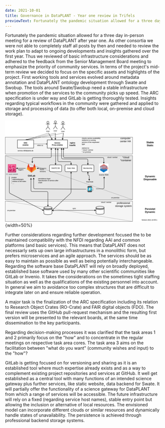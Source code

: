 ```yaml
---
date: 2021-10-01
title: Governance in DataPLANT - Year one review in Trifels
previewText: Fortunately the pandemic situation allowed for a three day in-person meeting for a review of DataPLANT after year one. As other consortia we were not able to completely staff all posts by then and needed to review the work plan to adapt to ongoing developments and insights gathered over the first year. Thus we reviewed of basic infrastructure considerations and adhered to the feedback from the Senior Management Board meeting to emphasize the priority of community services...
---
```


Fortunately the pandemic situation allowed for a three day in-person meeting for a review of DataPLANT after year one. As other consortia we were not able to completely staff all posts by then and needed to review the work plan to adapt to ongoing developments and insights gathered over the first year. Thus we reviewed of basic infrastructure considerations and adhered to the feedback from the Senior Management Board meeting to emphasize the priority of community services. In terms of the project's mid-term review we decided to focus on the specific assets and highlights of the project. First working tools and services evolved around metadata annotation and DataPLANT ontology development through Swate and Swobup. The tools around Swate/Swobup need a stable infrastructure when promotion of the services to the community picks up speed. The ARC specification is under way and GitLab is getting thoroughly tested. Insights regarding typical workflows in the community were gathered and applied to storage and processing of data (to offer both local, on-premise and cloud storage).

![Possible DataPLANT infrastucture](/src/assets/images/news/Possible-DataPLANT-Infrastructure.png "Possible DataPLANT infrastucture"){width=50%}


Further considerations regarding further development focused the to be maintained compatibility with the NFDI regarding AAI and common platforms (and basic services). This means that DataPLANT does not necessarly sets up own large infrastructures in a monolithic form, but prefers microservices and an agile approach. The services should be as easy to maintain as possible as well as being potentially interchangeable. Regarding the software base DataPLANT will rely on broadly deployed, established base software used by many other scientific communities like GitLab or Invenio. It takes the considerations on the sometimes tight staffing situation as well as the qualifications of the existing personnel into account. In general we aim to avoidance too complex structures that are difficult to integrate later on and ensure reliable operation.

A major task is the finalization of the ARC specification including its relation to Research Object Crates (RO-Crate) and FAIR digital objects (FDO). The final review uses the GitHub pull-request mechanism and the resulting first version will be presented to the relevant boards, at the same time dissemination to the key participants.

Regarding decision-making processes it was clarified that the task areas
1 and 2 primarily focus on the "how" and to concentrate in the regular meetings on respective task area cores. The task area 3 aims on the facilitation between "what do you want" (community wishes and input) to the "how"?

GitLab is getting focused on for versioning and sharing as it is an established tool where much expertise already exists and as a way to complement existing project repositories and services at GitHub. It well get established as a central tool with many functions of an intended science gateway plus further services, like static website, data backend for Swate. It will partially offer the functionality of a science gateway for DataPLANT from which a range of services will be accessible.
The future infrastructure will rely on a fixed (regarding service host names), stable entry point but allowing the inclusion or alternative of local resources. The envisioned model can incorporate different clouds or similar resources and dynamically handle states of unavailability.
The persistence is achieved through professional backend storage systems.

